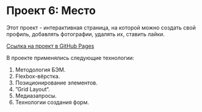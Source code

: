 # Проект 6: Место

Этот проект - интерактивная страница, на которой можно создать свой профиль, добавлять фотографии, удалять их, ставить лайки.

[Ссылка на проект в GitHub Pages](https://p-artu.github.io/mesto/index.html)


В проекте применялись следующие технологии:
1. Методология БЭМ.
2. Flexbox-вёрстка.
3. Позиционирование элементов.
4. ”Grid Layout“.
5. Медиазапросы.
6. Технологии создания форм.
